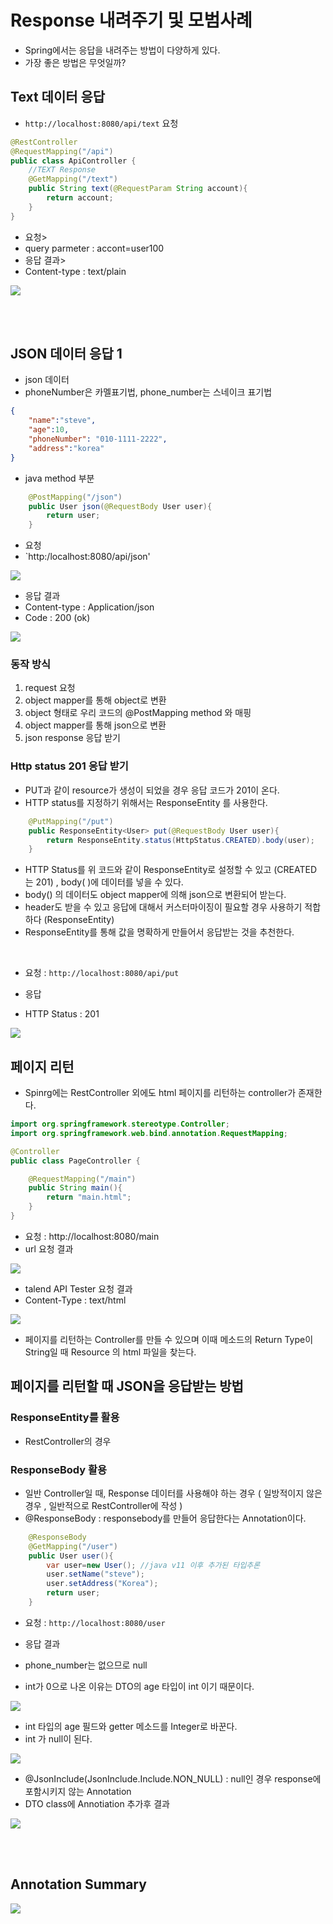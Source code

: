 # Response 내려주기 및 모범사례

- Spring에서는 응답을 내려주는 방법이 다양하게 있다.
- 가장 좋은 방법은 무엇일까?

## Text 데이터 응답

- `http://localhost:8080/api/text`  요청

```java
@RestController
@RequestMapping("/api")
public class ApiController {
    //TEXT Response
    @GetMapping("/text")
    public String text(@RequestParam String account){
        return account;
    }
}
```
- 요청>
- query parmeter : accont=user100
- 응답 결과>
- Content-type : text/plain

<img src="./img/textmethod_response.PNG">

<br><br>


## JSON 데이터 응답 1

- json 데이터
- phoneNumber은 카멜표기법, phone_number는 스네이크 표기법
  

```json
{
    "name":"steve",
    "age":10,
    "phoneNumber": "010-1111-2222",
    "address":"korea"   
}
```
- java method 부분


```java
    @PostMapping("/json")
    public User json(@RequestBody User user){
        return user;
    }
```

- 요청
- `http:/localhost:8080/api/json'


<img src="./img/jsonmethod_request.PNG">

- 응답 결과
- Content-type : Application/json
- Code : 200 (ok)


<img src="./img/jsonmethod_response.PNG">

### 동작 방식
1. request 요청
2. object mapper를 통해 object로 변환
3. object 형태로 우리 코드의 @PostMapping method 와 매핑
4. object mapper를 통해 json으로 변환
5. json response 응답 받기


### Http status 201 응답 받기
- PUT과 같이 resource가 생성이 되었을 경우 응답 코드가 201이 온다.
-  HTTP status를 지정하기 위해서는 ResponseEntity 를 사용한다.

```java
    @PutMapping("/put")
    public ResponseEntity<User> put(@RequestBody User user){
        return ResponseEntity.status(HttpStatus.CREATED).body(user);
    }
```

- HTTP Status를 위 코드와 같이 ResponseEntity로 설정할 수 있고 (CREATED 는 201) , body( )에 데이터를 넣을 수 있다.
- body() 의 데이터도 object mapper에 의해 json으로 변환되어 받는다.
- header도 받을 수 있고 응답에 대해서 커스터마이징이 필요할 경우 사용하기 적합하다 (ResponseEntity)
- ResponseEntity를 통해 값을 명확하게 만들어서 응답받는 것을 추천한다. <br>


<br>

- 요청 : `http://localhost:8080/api/put`

- 응답
- HTTP Status : 201

<img src="./img/putmethod_response.PNG">



## 페이지 리턴
- Spinrg에는 RestController 외에도 html 페이지를 리턴하는 controller가 존재한다.

```java
import org.springframework.stereotype.Controller;
import org.springframework.web.bind.annotation.RequestMapping;

@Controller
public class PageController {

    @RequestMapping("/main")
    public String main(){
        return "main.html";
    }
}
```

- 요청 : http://localhost:8080/main 
- url 요청 결과

<img src="./img/html_url_response.PNG">

- talend API Tester 요청 결과
- Content-Type : text/html
  
<img src="./img/htmlmethod_response.PNG">

- 페이지를 리턴하는 Controller를 만들 수 있으며 이때 메소드의 Return Type이 String일 때 Resource 의 html 파일을 찾는다.


## 페이지를 리턴할 때 JSON을 응답받는 방법

### ResponseEntity를 활용
- RestController의 경우

### ResponseBody 활용
- 일반 Controller일 때, Response 데이터를 사용해야 하는 경우 ( 일방적이지 않은 경우 , 일반적으로 RestController에 작성 )
- @ResponseBody : responsebody를 만들어 응답한다는 Annotation이다.
```java
    @ResponseBody 
    @GetMapping("/user")
    public User user(){
        var user=new User(); //java v11 이후 추가된 타입추론
        user.setName("steve");
        user.setAddress("Korea");
        return user;
    }
```
- 요청 : `http://localhost:8080/user`

- 응답 결과
- phone_number는 없으므로 null
- int가 0으로 나온 이유는 DTO의 age 타입이 int 이기 때문이다.

<img src="./img/user_response.PNG">

- int 타입의 age 필드와 getter 메소드를 Integer로 바꾼다.
- int 가 null이 된다.

<img src="./img/Integer_change.PNG">

- @JsonInclude(JsonInclude.Include.NON_NULL) : null인 경우 response에 포함시키지 않는 Annotation
- DTO class에 Annotiation 추가후 결과
  
<img src="./img/json_notnull.PNG">


<br><br>

## Annotation Summary

<img src="./img/response_example.PNG">